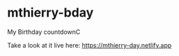 # mthierry-bday
My Birthday countdownC

Take a look at it live here: https://mthierry-day.netlify.app
